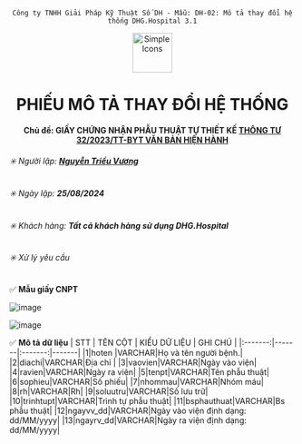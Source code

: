 <div align="center">

`Công ty TNHH Giải Pháp Kỹ Thuật Số DH - Mẫu: DH-02: Mô tả thay đổi hệ thống DHG.Hospital 3.1`

</div>

<div align="center">
  <img src="https://raw.githubusercontent.com/dh-hos/dhg.hospitalprinter/main/Deploy_Tools/Logo.ico" alt="Simple Icons" width=70>
  <h1>PHIẾU MÔ TẢ THAY ĐỔI HỆ THỐNG</h1>  
</div>
<div align="center">

#### Chủ đề: GIẤY CHỨNG NHẬN PHẪU THUẬT TỰ THIẾT KẾ [THÔNG TƯ 32/2023/TT-BYT VĂN BẢN HIỆN HÀNH](https://gofile.me/78TQg/1OBGlzHz8)

</div>

###### :eight_spoked_asterisk: Người lập: [**Nguyễn Triều Vương**](https://github.com/vuongdh)

###### :eight_spoked_asterisk: Ngày lập: **25/08/2024**

###### :eight_spoked_asterisk: Khách hàng: **Tất cả khách hàng sử dụng DHG.Hospital**

###### :eight_spoked_asterisk: Xử lý yêu cầu

:white_check_mark: **Mẫu giấy CNPT**

![image](https://github.com/user-attachments/assets/4e349cba-50aa-44e5-9f1f-c531953aae6f)

![image](https://github.com/user-attachments/assets/c3f1cd14-e891-47b4-838b-9fb0ca35734b)

:white_check_mark: **Mô tả dữ liệu**
| STT | TÊN CỘT | KIỂU DỮ LIỆU | GHI CHÚ |
|:-------:|-------|:-------:|-------|
|1|hoten |VARCHAR|Họ và tên người bệnh.|
|2|diachi|VARCHAR|Địa chỉ |
|3|vaovien|VARCHAR|Ngày vào viện|
|4|ravien|VARCHAR|Ngày ra viện|
|5|tenpt|VARCHAR|Tên phẫu thuật|
|6|sophieu|VARCHAR|Số phiếu|
|7|nhommau|VARCHAR|Nhóm máu|
|8|rh|VARCHAR|Rh|
|9|soluutru|VARCHAR|Số lưu trữ|
|10|trinhtupt|VARCHAR|Trình tự phẫu thuật|
|11|bsphauthuat|VARCHAR|Bs phẫu thuật|
|12|ngayvv_dd|VARCHAR|Ngày vào viện định dạng: dd/MM/yyyy|
|13|ngayrv_dd|VARCHAR|Ngày ra viện định dạng: dd/MM/yyyy|

